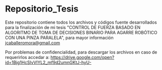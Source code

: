 # Repositorio_Tesis
Este repositorio contiene todos los archivos y códigos fuente desarrollados para la finalización de mi tesis "CONTROL DE FUERZA BASADO EN ALGORITMO DE TOMA DE DECISIONES BINARIO PARA AGARRE ROBÓTICO CON UNA PINZA PARALELA", para mayor información jcaballeromora@gmail.com


Por problemas de confidencialidad, para descargar los archivos en caso de requerirlos accedar a: https://drive.google.com/open?id=1Bjg1HcSIvVIYL2_mf9d2umnGKtJ-hyU-
